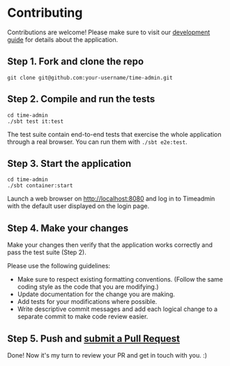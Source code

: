 # Contributing

Contributions are welcome! Please make sure to visit our
[development guide](https://github.com/dodie/time-admin/blob/master/development-guide.md)
for details about the application.


## Step 1. Fork and clone the repo

```
git clone git@github.com:your-username/time-admin.git
```

## Step 2. Compile and run the tests

```
cd time-admin
./sbt test it:test
```

The test suite contain end-to-end tests that exercise the whole application through a real browser.
You can run them with ```./sbt e2e:test```.


## Step 3. Start the application

```
cd time-admin
./sbt container:start
```

Launch a web browser on [http://localhost:8080](http://localhost:8080) and log in to Timeadmin with the default user
displayed on the login page.


## Step 4. Make your changes
Make your changes then verify that the application works correctly and pass the test suite (Step 2).

Please use the following guidelines:

- Make sure to respect existing formatting conventions. (Follow the same coding style as the code that you are modifying.)
- Update documentation for the change you are making.
- Add tests for your modifications where possible.
- Write descriptive commit messages and add each logical change to a separate commit to make code review easier.


## Step 5. Push and [submit a Pull Request](https://github.com/dodie/scott/compare/)
Done! Now it's my turn to review your PR and get in touch with you. :)
